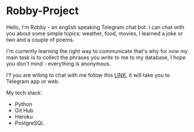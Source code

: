 # Robby-Project

Hello, I'm Robby - an english speaking Telegram chat bot. I can chat with you about some simple topics: weather, food, movies, I learned a joke or two and a couple of poems.

I'm currently learning the right way to communicate that's why for now my main task is to collect the phrases you write to me to my database, I hope you don't mind - everything is anonymous.

I'f you are willing to chat with me follow this [LINK](https://t.me/robby_17_02_bot), it will take you to Telegram app or web.

My tech stack:
* Python 
* Git Hub
* Heroku
* PostgreSQL

